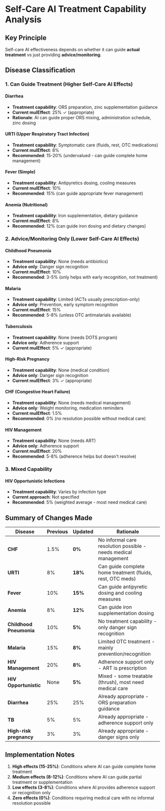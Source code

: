 # Self-Care AI Treatment Capability Analysis

## Key Principle
Self-care AI effectiveness depends on whether it can guide **actual treatment** vs just providing **advice/monitoring**.

## Disease Classification

### 1. Can Guide Treatment (Higher Self-Care AI Effects)

#### Diarrhea
- **Treatment capability**: ORS preparation, zinc supplementation guidance
- **Current muIEffect**: 25% ✓ (appropriate)
- **Rationale**: AI can guide proper ORS mixing, administration schedule, zinc dosing

#### URTI (Upper Respiratory Tract Infection)
- **Treatment capability**: Symptomatic care (fluids, rest, OTC medications)
- **Current muIEffect**: 8% 
- **Recommended**: 15-20% (undervalued - can guide complete home management)

#### Fever (Simple)
- **Treatment capability**: Antipyretics dosing, cooling measures
- **Current muIEffect**: 10%
- **Recommended**: 15% (can guide appropriate fever management)

#### Anemia (Nutritional)
- **Treatment capability**: Iron supplementation, dietary guidance
- **Current muIEffect**: 8%
- **Recommended**: 12% (can guide iron dosing and dietary changes)

### 2. Advice/Monitoring Only (Lower Self-Care AI Effects)

#### Childhood Pneumonia
- **Treatment capability**: None (needs antibiotics)
- **Advice only**: Danger sign recognition
- **Current muIEffect**: 10%
- **Recommended**: 3-5% (only helps with early recognition, not treatment)

#### Malaria
- **Treatment capability**: Limited (ACTs usually prescription-only)
- **Advice only**: Prevention, early symptom recognition
- **Current muIEffect**: 15%
- **Recommended**: 5-8% (unless OTC antimalarials available)

#### Tuberculosis
- **Treatment capability**: None (needs DOTS program)
- **Advice only**: Adherence support
- **Current muIEffect**: 5% ✓ (appropriate)

#### High-Risk Pregnancy
- **Treatment capability**: None (medical condition)
- **Advice only**: Danger sign recognition
- **Current muIEffect**: 3% ✓ (appropriate)

#### CHF (Congestive Heart Failure)
- **Treatment capability**: None (needs medical management)
- **Advice only**: Weight monitoring, medication reminders
- **Current muIEffect**: 1.5%
- **Recommended**: 0% (no resolution possible without medical care)

#### HIV Management
- **Treatment capability**: None (needs ART)
- **Advice only**: Adherence support
- **Current muIEffect**: 20%
- **Recommended**: 5-8% (adherence helps but doesn't resolve)

### 3. Mixed Capability

#### HIV Opportunistic Infections
- **Treatment capability**: Varies by infection type
- **Current approach**: Not specified
- **Recommended**: 5% (weighted average - most need medical care)

## Summary of Changes Made

| Disease | Previous | Updated | Rationale |
|---------|----------|---------|-----------|
| **CHF** | 1.5% | **0%** | No informal care resolution possible - needs medical management |
| **URTI** | 8% | **18%** | Can guide complete home treatment (fluids, rest, OTC meds) |
| **Fever** | 10% | **15%** | Can guide antipyretic dosing and cooling measures |
| **Anemia** | 8% | **12%** | Can guide iron supplementation dosing |
| **Childhood Pneumonia** | 10% | **5%** | No treatment capability - only danger sign recognition |
| **Malaria** | 15% | **8%** | Limited OTC treatment - mainly prevention/recognition |
| **HIV Management** | 20% | **8%** | Adherence support only - ART is prescription |
| **HIV Opportunistic** | None | **5%** | Mixed - some treatable (thrush), most need medical care |
| **Diarrhea** | 25% | 25% | Already appropriate - ORS preparation guidance |
| **TB** | 5% | 5% | Already appropriate - adherence support only |
| **High-risk pregnancy** | 3% | 3% | Already appropriate - danger signs only |

## Implementation Notes

1. **High effects (15-25%)**: Conditions where AI can guide complete home treatment
2. **Medium effects (8-12%)**: Conditions where AI can guide partial treatment or supplementation
3. **Low effects (3-8%)**: Conditions where AI provides adherence support or recognition only
4. **Zero effects (0%)**: Conditions requiring medical care with no informal resolution possible